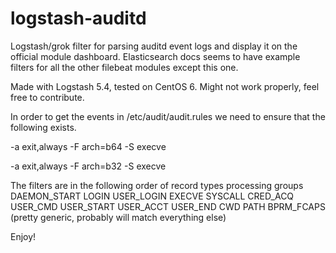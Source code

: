 # logstash-auditd
Logstash/grok filter for parsing auditd event logs and display it on the official module dashboard.
Elasticsearch docs seems to have example filters for all the other filebeat modules except this one. 

Made with Logstash 5.4, tested on CentOS 6. Might not work properly, feel free to contribute.


In order to get the events in /etc/audit/audit.rules we need to ensure that the following exists.

-a exit,always -F arch=b64 -S execve

-a exit,always -F arch=b32 -S execve

The filters are in the following order of record types processing groups
DAEMON_START
LOGIN
USER_LOGIN
EXECVE
SYSCALL
CRED_ACQ USER_CMD USER_START USER_ACCT USER_END
CWD PATH BPRM_FCAPS (pretty generic, probably will match everything else)

Enjoy!
